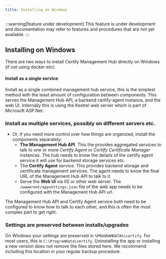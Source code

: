 ```yaml
---
title: Installing on Windows
---
```


:::warning[feature under development]
This feature is under development and documentation may refer to features and procedures that are not yet available.
:::

## Installing on Windows

There are two ways to install Certify Management Hub directly on Windows (if not using docker etc):

#### Install as a single service
Install as a single combined management hub service, this is the simplest method with the least amount of configuration between components. This serves the Management Hub API, a backend certify-agent instance, and the web UI. Internally this is using the Kestrel web server which is part of Microsoft ASP.Net.

### Install as multiple services, possibly on different servers etc.
- Or, if you need more control over how things are organized, install the components separately:
    - **The Management Hub API**. This the provides aggregated services to talk to one or more *Certify Agent* or *Certify Certificate Manager* instances. The hub needs to know the details of the certify agent service it will use for backend storage services etc.
    - The **Certify Agent** service. This provides backend storage and certificate management services. The agent needs to know the final URL of the Management Hub API to talk to it.
    - Serve the **Web UI** via IIS or other web server. The `/wwwwroot/appsettings.json` file of the web app needs to be configured with the Management Hub API url.

The Management Hub API and Certify Agent service both need to be configured to know how to talk to each other, and this is often the most complex part to get right.


### Settings are preserved between installs/upgrades
On Windows your settings are preserved in `%PROGRAMDATA%\certify`. For most users, this is `C:\ProgramData\certify`. Uninstalling the app or installing a new version does not remove the files stored here. We recommend including this location in your regular backup procedure.
